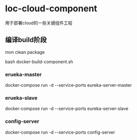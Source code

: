 # loc-cloud-component
用于部署cloud的一些关键组件工程




## 编译build阶段
mvn clean package

bash docker-build-component.sh


### erueka-master
docker-compose run -d --service-ports eureka-server-master


### erueka-slave
docker-compose run -d --service-ports eureka-server-slave


### config-server
docker-compose run -d --service-ports config-server
